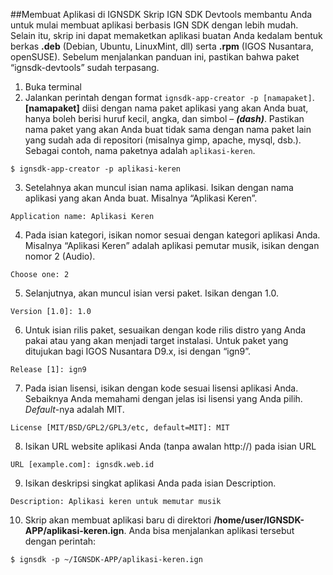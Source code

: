 ##Membuat Aplikasi di IGNSDK
Skrip IGN SDK Devtools membantu Anda untuk mulai membuat aplikasi berbasis IGN SDK dengan
lebih mudah. Selain itu, skrip ini dapat memaketkan aplikasi buatan Anda kedalam bentuk berkas **.deb**
(Debian, Ubuntu, LinuxMint, dll) serta **.rpm** (IGOS Nusantara, openSUSE). Sebelum menjalankan
panduan ini, pastikan bahwa paket “ignsdk-devtools” sudah terpasang.

1. Buka terminal
2. Jalankan perintah dengan format `ignsdk-app-creator -p [namapaket]`. **[namapaket]** diisi
dengan nama paket aplikasi yang akan Anda buat, hanya boleh berisi huruf kecil, angka, dan
simbol – ***(dash)***. Pastikan nama paket yang akan Anda buat tidak sama dengan nama paket lain
yang sudah ada di repositori (misalnya gimp, apache, mysql, dsb.). Sebagai contoh, nama
paketnya adalah `aplikasi-keren`.
~~~
$ ignsdk-app-creator -p aplikasi-keren
~~~
3. Setelahnya akan muncul isian nama aplikasi. Isikan dengan nama aplikasi yang akan Anda buat.
Misalnya “Aplikasi Keren”.
~~~
Application name: Aplikasi Keren
~~~
4. Pada isian kategori, isikan nomor sesuai dengan kategori aplikasi Anda. Misalnya “Aplikasi
Keren” adalah aplikasi pemutar musik, isikan dengan nomor 2 (Audio).
~~~
Choose one: 2
~~~
5. Selanjutnya, akan muncul isian versi paket. Isikan dengan 1.0.
~~~
Version [1.0]: 1.0
~~~
6. Untuk isian rilis paket, sesuaikan dengan kode rilis distro yang Anda pakai atau yang akan
menjadi target instalasi. Untuk paket yang ditujukan bagi IGOS Nusantara D9.x, isi dengan
“ign9”.
~~~
Release [1]: ign9
~~~
7. Pada isian lisensi, isikan dengan kode sesuai lisensi aplikasi Anda. Sebaiknya Anda memahami
dengan jelas isi lisensi yang Anda pilih. *Default*-nya adalah MIT.
~~~
License [MIT/BSD/GPL2/GPL3/etc, default=MIT]: MIT
~~~
8. Isikan URL website aplikasi Anda (tanpa awalan http://) pada isian URL
~~~
URL [example.com]: ignsdk.web.id
~~~
9. Isikan deskripsi singkat aplikasi Anda pada isian Description.
~~~
Description: Aplikasi keren untuk memutar musik
~~~
10. Skrip akan membuat aplikasi baru di direktori **/home/user/IGNSDK-APP/aplikasi-keren.ign**.
Anda bisa menjalankan aplikasi tersebut dengan perintah:
~~~
$ ignsdk -p ~/IGNSDK-APP/aplikasi-keren.ign
~~~
<end>
